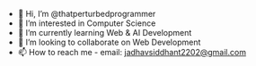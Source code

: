 - 👋 Hi, I’m @thatperturbedprogrammer
- 👀 I’m interested in Computer Science
- 🌱 I’m currently learning Web & AI Development
- 💞️ I’m looking to collaborate on Web Development
- 📫 How to reach me - email: jadhavsiddhant2202@gmail.com

<!---
thatperturbedprogrammer/thatperturbedprogrammer is a ✨ special ✨ repository because its `README.md` (this file) appears on your GitHub profile.
You can click the Preview link to take a look at your changes.
--->
